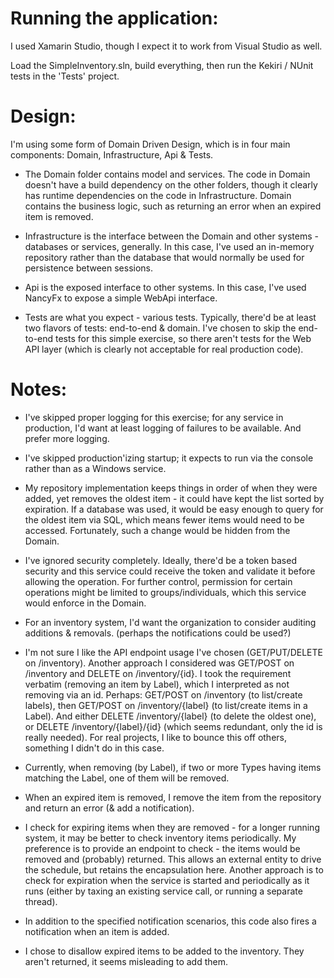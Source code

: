 Running the application:
===
I used Xamarin Studio, though I expect it to work from Visual Studio as well. 

Load the SimpleInventory.sln, build everything, then run the Kekiri / NUnit tests in 
the 'Tests' project.


Design:
===
I'm using some form of Domain Driven Design, which is in four main components: Domain, 
Infrastructure, Api & Tests.

- The Domain folder contains model and services. The code in Domain doesn't have a build 
dependency on the other folders, though it clearly has runtime dependencies on the code 
in Infrastructure. Domain contains the business logic, such as returning an error when
an expired item is removed.

- Infrastructure is the interface between the Domain and other systems - databases or 
services, generally. In this case, I've used an in-memory repository rather than the
database that would normally be used for persistence between sessions. 

- Api is the exposed interface to other systems. In this case, I've used NancyFx to
expose a simple WebApi interface.

- Tests are what you expect - various tests. Typically, there'd be at least two
flavors of tests: end-to-end & domain. I've chosen to skip the end-to-end
tests for this simple exercise, so there aren't tests for the Web API layer
(which is clearly not acceptable for real production code).

Notes:
===
- I've skipped proper logging for this exercise; for any service in production, I'd 
want at least logging of failures to be available. And prefer more logging.

- I've skipped production'izing startup; it expects to run via the console rather than
as a Windows service.

- My repository implementation keeps things in order of when they were added, yet removes the 
oldest item - it could have kept the list sorted by expiration. If a database was used,
it would be easy enough to query for the oldest item via SQL, which means fewer items
would need to be accessed. Fortunately, such a change would be hidden from the Domain.

- I've ignored security completely. Ideally, there'd be a token based security and this
service could receive the token and validate it before allowing the operation. For further
control, permission for certain operations might be limited to groups/individuals, which
this service would enforce in the Domain.

- For an inventory system, I'd want the organization to consider auditing additions
& removals. (perhaps the notifications could be used?)

- I'm not sure I like the API endpoint usage I've chosen (GET/PUT/DELETE on /inventory).
Another approach I considered was GET/POST on /inventory and DELETE on /inventory/{id}.
I took the requirement verbatim (removing an item by Label), which I interpreted as not
removing via an id.
Perhaps: GET/POST on /inventory (to list/create labels), then GET/POST on 
/inventory/{label} (to list/create items in a Label). And either DELETE /inventory/{label}
(to delete the oldest one), or DELETE /inventory/{label}/{id} (which seems redundant, only
the id is really needed).
For real projects, I like to bounce this off others, something I didn't do in this case.

- Currently, when removing (by Label), if two or more Types having items matching the Label,
one of them will be removed.

- When an expired item is removed, I remove the item from the repository and return an
error (& add a notification).

- I check for expiring items when they are removed - for a longer running system, it
may be better to check inventory items periodically. My preference is to provide an
endpoint to check - the items would be removed and (probably) returned. This allows
an external entity to drive the schedule, but retains the encapsulation here.
Another approach is to check for expiration when the service is started and
periodically as it runs (either by taxing an existing service call, or running a separate
thread).

- In addition to the specified notification scenarios, this code also fires a notification
when an item is added.

- I chose to disallow expired items to be added to the inventory. They aren't returned,
it seems misleading to add them.